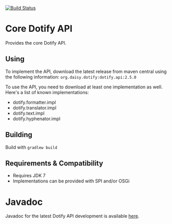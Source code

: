 [![Build Status](https://travis-ci.org/brailleapps/dotify.api.svg?branch=master)](https://travis-ci.org/brailleapps/dotify.api)

# Core Dotify API #
Provides the core Dotify API.

## Using ##
To implement the API, download the latest release from maven central using the following information: `org.daisy.dotify:dotify.api:2.5.0`

To use the API, you need to download at least one implementation as well. Here's a list of known implementations:
 - dotify.formatter.impl
 - dotify.translator.impl
 - dotify.text.impl
 - dotify.hyphenator.impl

## Building ##
Build with `gradlew build`

## Requirements & Compatibility ##
- Requires JDK 7
- Implementations can be provided with SPI and/or OSGi

# Javadoc #
Javadoc for the latest Dotify API development is available [here](http://brailleapps.github.io/dotify.api/latest/javadoc/).
